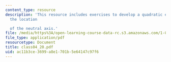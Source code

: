 ```yaml
---
content_type: resource
description: 'This resource includes exercises to develop a quadratic equation for
  the location

  of the neutral axis.'
file: /media/https%3A/open-learning-course-data-rc.s3.amazonaws.com/1-050-solid-mechanics-fall-2004/ac11b3ce3699a8e1701b5e64147c97f6_class04_20.pdf
file_type: application/pdf
resourcetype: Document
title: class04_20.pdf
uid: ac11b3ce-3699-a8e1-701b-5e64147c97f6
---
```

